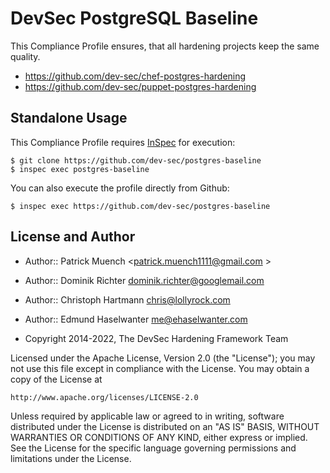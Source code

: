 # DevSec PostgreSQL Baseline

This Compliance Profile ensures, that all hardening projects keep the same quality.

- https://github.com/dev-sec/chef-postgres-hardening
- https://github.com/dev-sec/puppet-postgres-hardening

## Standalone Usage

This Compliance Profile requires [InSpec](https://github.com/chef/inspec) for execution:

```
$ git clone https://github.com/dev-sec/postgres-baseline
$ inspec exec postgres-baseline
```

You can also execute the profile directly from Github:

```
$ inspec exec https://github.com/dev-sec/postgres-baseline
```

## License and Author

- Author:: Patrick Muench <patrick.muench1111@gmail.com >
- Author:: Dominik Richter <dominik.richter@googlemail.com>
- Author:: Christoph Hartmann <chris@lollyrock.com>
- Author:: Edmund Haselwanter <me@ehaselwanter.com>

- Copyright 2014-2022, The DevSec Hardening Framework Team

Licensed under the Apache License, Version 2.0 (the "License");
you may not use this file except in compliance with the License.
You may obtain a copy of the License at

    http://www.apache.org/licenses/LICENSE-2.0

Unless required by applicable law or agreed to in writing, software
distributed under the License is distributed on an "AS IS" BASIS,
WITHOUT WARRANTIES OR CONDITIONS OF ANY KIND, either express or implied.
See the License for the specific language governing permissions and
limitations under the License.
